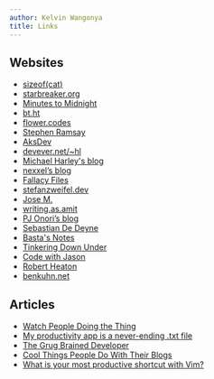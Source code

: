 ```yaml
---
author: Kelvin Wangonya
title: Links
---
```


## Websites

- [sizeof(cat)][sizeof(cat)]
- [starbreaker.org][starbreaker.org]
- [Minutes to Midnight][Minutes to Midnight]
- [bt.ht][bt.ht]
- [flower.codes][flower.codes]
- [Stephen Ramsay][Stephen Ramsay]
- [AksDev][AksDev]
- [devever.net/~hl][devever.net/~hl]
- [Michael Harley's blog][Michael Harley's blog]
- [nexxel’s blog][nexxel’s blog]
- [Fallacy Files][Fallacy Files]
- [stefanzweifel.dev][stefanzweifel.dev]
- [Jose M.][Jose M.]
- [writing.as.amit][writing.as.amit]
- [PJ Onori’s blog][PJ Onori’s blog]
- [Sebastian De Deyne][Sebastian De Deyne]
- [Basta's Notes][Basta's Notes]
- [Tinkering Down Under][thomask]
- [Code with Jason][codewithjason]
- [Robert Heaton][robertheaton]
- [benkuhn.net][benkuhn]

## Articles

- [Watch People Doing the Thing][Watch People Doing the Thing]
- [My productivity app is a never-ending .txt file][My productivity app is a never-ending .txt file]
- [The Grug Brained Developer][The Grug Brained Developer]
- [Cool Things People Do With Their Blogs][Cool Things People Do With Their Blogs]
- [What is your most productive shortcut with Vim?][What is your most productive shortcut with Vim?]

[sizeof(cat)]: https://sizeof.cat/
[starbreaker.org]: https://starbreaker.org
[Minutes to Midnight]: https://minutestomidnight.co.uk
[bt.ht]: https://bt.ht
[flower.codes]: http://flower.codes
[Stephen Ramsay]: https://stephenramsay.net
[AksDev]: https://akselmo.dev
[devever.net/~hl]: https://www.devever.net/~hl
[Michael Harley's blog]: https://obsolete29.com
[nexxel’s blog]: https://www.nexxel.dev
[Fallacy Files]: http://www.fallacyfiles.org
[stefanzweifel.dev]: https://stefanzweifel.dev
[Jose M.]: https://josem.co
[writing.as.amit]: https://amitg.blog
[PJ Onori’s blog]: https://pjonori.blog
[Sebastian De Deyne]: https://sebastiandedeyne.com
[Watch People Doing the Thing]: https://earthly.dev/blog/golang-streamers/
[My productivity app is a never-ending .txt file]: https://jeffhuang.com/productivity_text_file/
[The Grug Brained Developer]: https://grugbrain.dev/
[Cool Things People Do With Their Blogs]: https://brainbaking.com/post/2022/04/cool-things-people-do-with-their-blogs/
[What is your most productive shortcut with Vim?]: https://stackoverflow.com/questions/1218390/what-is-your-most-productive-shortcut-with-vim/1220118#1220118
[Basta's Notes]: https://basta.substack.com/archive
[thomask]: https://thomask.sdf.org/
[codewithjason]: https://www.codewithjason.com/articles/
[robertheaton]: https://robertheaton.com/
[benkuhn]: https://www.benkuhn.net/
